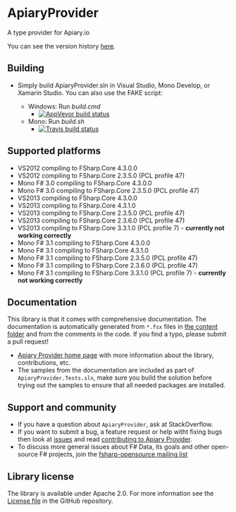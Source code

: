 # ApiaryProvider

A type provider for Apiary.io

You can see the version history [here](RELEASE_NOTES.md).

## Building

- Simply build ApiaryProvider.sln in Visual Studio, Mono Develop, or Xamarin Studio. You can also use the FAKE script:

  * Windows: Run *build.cmd* 
    * [![AppVeyor build status](https://ci.appveyor.com/api/projects/status/x0ads3t2s6f9cand)](https://ci.appveyor.com/project/ovatsus/apiaryprovider)
  * Mono: Run *build.sh*
    * [![Travis build status](https://travis-ci.org/fsprojects/ApiaryProvider.png)](https://travis-ci.org/fsprojects/ApiaryProvider)

## Supported platforms

- VS2012 compiling to FSharp.Core 4.3.0.0
- VS2012 compiling to FSharp.Core 2.3.5.0 (PCL profile 47)
- Mono F# 3.0 compiling to FSharp.Core 4.3.0.0
- Mono F# 3.0 compiling to FSharp.Core 2.3.5.0 (PCL profile 47)
- VS2013 compiling to FSharp.Core 4.3.0.0
- VS2013 compiling to FSharp.Core 4.3.1.0
- VS2013 compiling to FSharp.Core 2.3.5.0 (PCL profile 47)
- VS2013 compiling to FSharp.Core 2.3.6.0 (PCL profile 47)
- VS2013 compiling to FSharp.Core 3.3.1.0 (PCL profile 7) - __currently not working correctly__
- Mono F# 3.1 compiling to FSharp.Core 4.3.0.0
- Mono F# 3.1 compiling to FSharp.Core 4.3.1.0
- Mono F# 3.1 compiling to FSharp.Core 2.3.5.0 (PCL profile 47)
- Mono F# 3.1 compiling to FSharp.Core 2.3.6.0 (PCL profile 47)
- Mono F# 3.1 compiling to FSharp.Core 3.3.1.0 (PCL profile 7) - __currently not working correctly__

## Documentation 

This library is that it comes with comprehensive documentation. The documentation is 
automatically generated from `*.fsx` files in [the content folder][2] and from the comments in the code. If you find a typo, please submit a pull request! 
 - [Apiary Provider home page][3] with more information about the library, contributions, etc.
 - The samples from the documentation are included as part of `ApiaryProvider.Tests.sln`, make sure you build the
solution before trying out the samples to ensure that all needed packages are installed.

## Support and community

 - If you have a question about `ApiaryProvider`, ask at StackOverflow. 
 - If you want to submit a bug, a feature request or help witht fixing bugs then look at [issues](https://github.com/fsprojects/ApiaryProvider/issues) and read [contributing to Apiary Provider](http://fsprojects.github.io/ApiaryProvider/contributing.html).
 - To discuss more general issues about F# Data, its goals and other open-source F# projects, join the [fsharp-opensource mailing list](http://groups.google.com/group/fsharp-opensource)

## Library license

The library is available under Apache 2.0. For more information see the [License file][1] in the GitHub repository.

 [1]: https://github.com/fsprojects/ApiaryProvider/blob/master/LICENSE.md
 [2]: https://github.com/fsprojects/ApiaryProvider/tree/master/docs/content
 [3]: http://fsprojects.github.io/ApiaryProvider/

